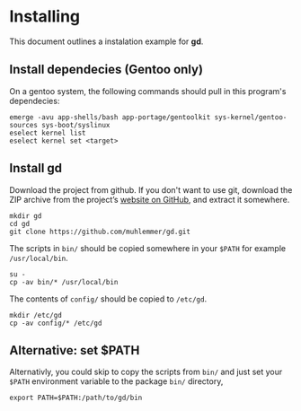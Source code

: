 # Installing

This document outlines a instalation example for **gd**.

## Install dependecies (Gentoo only)

On a gentoo system, the following commands should pull in this program's dependecies:
```
emerge -avu app-shells/bash app-portage/gentoolkit sys-kernel/gentoo-sources sys-boot/syslinux
eselect kernel list
eselect kernel set <target>
```

## Install gd

Download the project from github. If you don't want to use git, download the ZIP archive from the project’s [website on GitHub](https://github.com/muhlemmer/gd), and extract it somewhere. 

```
mkdir gd
cd gd
git clone https://github.com/muhlemmer/gd.git
```
The scripts in `bin/` should be copied somewhere in your `$PATH` for example `/usr/local/bin`.
```
su -
cp -av bin/* /usr/local/bin
```
The contents of `config/` should be copied to `/etc/gd`.
```
mkdir /etc/gd
cp -av config/* /etc/gd
```

## Alternative: set $PATH

Alternativly, you could skip to copy the scripts from `bin/` and just set your `$PATH` environment variable to the package `bin/` directory,
```
export PATH=$PATH:/path/to/gd/bin
```
